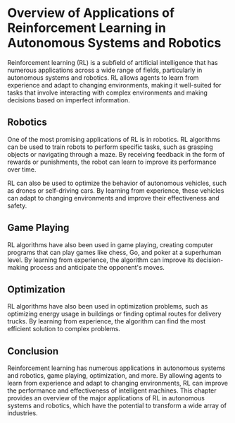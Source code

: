 Overview of Applications of Reinforcement Learning in Autonomous Systems and Robotics
================================================================================================================================================================

Reinforcement learning (RL) is a subfield of artificial intelligence that has numerous applications across a wide range of fields, particularly in autonomous systems and robotics. RL allows agents to learn from experience and adapt to changing environments, making it well-suited for tasks that involve interacting with complex environments and making decisions based on imperfect information.

Robotics
--------

One of the most promising applications of RL is in robotics. RL algorithms can be used to train robots to perform specific tasks, such as grasping objects or navigating through a maze. By receiving feedback in the form of rewards or punishments, the robot can learn to improve its performance over time.

RL can also be used to optimize the behavior of autonomous vehicles, such as drones or self-driving cars. By learning from experience, these vehicles can adapt to changing environments and improve their effectiveness and safety.

Game Playing
------------

RL algorithms have also been used in game playing, creating computer programs that can play games like chess, Go, and poker at a superhuman level. By learning from experience, the algorithm can improve its decision-making process and anticipate the opponent's moves.

Optimization
------------

RL algorithms have also been used in optimization problems, such as optimizing energy usage in buildings or finding optimal routes for delivery trucks. By learning from experience, the algorithm can find the most efficient solution to complex problems.

Conclusion
----------

Reinforcement learning has numerous applications in autonomous systems and robotics, game playing, optimization, and more. By allowing agents to learn from experience and adapt to changing environments, RL can improve the performance and effectiveness of intelligent machines. This chapter provides an overview of the major applications of RL in autonomous systems and robotics, which have the potential to transform a wide array of industries.
